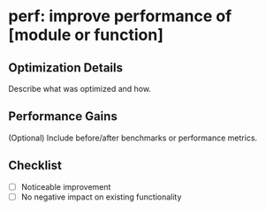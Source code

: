# perf: improve performance of [module or function]

## Optimization Details
Describe what was optimized and how.

## Performance Gains
(Optional) Include before/after benchmarks or performance metrics.

## Checklist
- [ ] Noticeable improvement
- [ ] No negative impact on existing functionality
